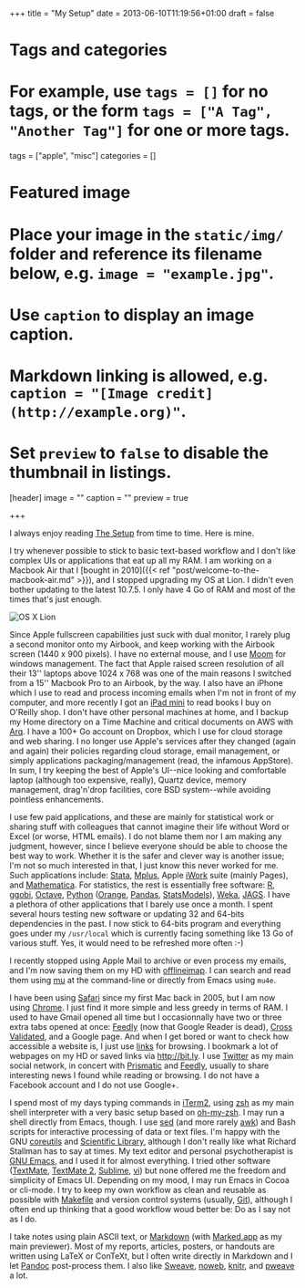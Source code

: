 +++
title = "My Setup"
date = 2013-06-10T11:19:56+01:00
draft = false

# Tags and categories
# For example, use `tags = []` for no tags, or the form `tags = ["A Tag", "Another Tag"]` for one or more tags.
tags = ["apple", "misc"]
categories = []

# Featured image
# Place your image in the `static/img/` folder and reference its filename below, e.g. `image = "example.jpg"`.
# Use `caption` to display an image caption.
#   Markdown linking is allowed, e.g. `caption = "[Image credit](http://example.org)"`.
# Set `preview` to `false` to disable the thumbnail in listings.
[header]
image = ""
caption = ""
preview = true

+++

I always enjoy reading [The Setup](http://usesthis.com/) from time to time. Here is mine.

I try whenever possible to stick to basic text-based workflow and I don't like complex UIs or applications that eat up all my RAM. I am working on a Macbook Air that I [bought in 2010]({{< ref "post/welcome-to-the-macbook-air.md" >}}), and I stopped upgrading my OS at Lion. I didn't even bother updating to the latest 10.7.5. I only have 4 Go of RAM and most of the times that's just enough.

![OS X Lion](/img/20130610121428.png)

Since Apple fullscreen capabilities just suck with dual monitor, I rarely plug a second monitor onto my Airbook, and keep working with the Airbook screen (1440 x 900 pixels). I have no external mouse, and I use [Moom](http://manytricks.com/moom/) for windows management. The fact that Apple raised screen resolution of all their 13'' laptops above 1024 x 768 was one of the main reasons I switched from a 15'' Macbook Pro to an Airbook, by the way. I also have an iPhone which I use to read and process incoming emails when I'm not in front of my computer, and more recently I got an [iPad mini](http://www.apple.com/ipad-mini/overview/) to read books I buy on O'Reilly shop. I don't have other personal machines at home, and I backup my Home directory on a Time Machine and critical documents on AWS with [Arq](http://www.haystacksoftware.com/arq/). I have a 100+ Go account on Dropbox, which I use for cloud storage and web sharing. I no longer use Apple's services after they changed (again and again) their policies regarding cloud storage, email management, or simply applications packaging/management (read, the infamous AppStore). In sum, I try keeping the best of Apple's UI--nice looking and comfortable laptop (although too expensive, really), Quartz device, memory management, drag'n'drop facilities, core BSD system--while avoiding pointless enhancements.

I use few paid applications, and these are mainly for statistical work or sharing stuff with colleagues that cannot imagine their life without Word or Excel (or worse, HTML emails). I do not blame them nor I am making any judgment, however, since I believe everyone should be able to choose the best way to work. Whether it is the safer and clever way is another issue; I'm not so much interested in that, I just know this never worked for me. Such applications include: [Stata](http://www.stata.com/), [Mplus](http://www.statmodel.com/), Apple [iWork](http://www.apple.com/iwork/) suite (mainly Pages), and [Mathematica](http://www.wolfram.com/mathematica/). For statistics, the rest is essentially free software: [R](http://www.r-project.org/), [ggobi](http://www.ggobi.org/), [Octave](http://www.gnu.org/software/octave/), [Python](http://www.python.org/) ([Orange](http://orange.biolab.si/), [Pandas](http://pandas.pydata.org/), [StatsModels](http://statsmodels.sourceforge.net/)), [Weka](http://www.cs.waikato.ac.nz/ml/weka/), [JAGS](http://mcmc-jags.sourceforge.net/). I have a plethora of other applications that I barely use once a month. I spent several hours testing new software or updating 32 and 64-bits dependencies in the past. I now stick to 64-bits program and everything goes under my `/usr/local` which is currently facing something like 13 Go of various stuff. Yes, it would need to be refreshed more often :-)

I recently stopped using Apple Mail to archive or even process my emails, and I'm now saving them on my HD with [offlineimap](http://offlineimap.org/). I can search and read them using [mu](http://www.djcbsoftware.nl/code/mu/) at the command-line or directly from Emacs using `mu4e`.

I have been using [Safari](http://www.apple.com/safari/) since my first Mac back in 2005, but I am now using [Chrome](http://www.google.com/chrome/‎). I just find it more simple and less greedy in terms of RAM. I used to have Gmail opened all time but I occasionnally have two or three extra tabs opened at once: [Feedly](http://feedly.com) (now that Google Reader is dead), [Cross Validated](http://stats.stackexchange.com/), and a Google page. And when I get bored or want to check how accessible a website is, I just use [links](http://links.twibright.com/) for browsing. I bookmark a lot of webpages on my HD or saved links via <http://bit.ly>. I use [Twitter](https://twitter.com/chlalanne) as my main social network, in concert with [Prismatic](http://getprismatic.com/) and [Feedly](http://feedly.com), usually to share interesting news I found while reading or browsing. I do not have a Facebook account and I do not use Google+.

I spend most of my days typing commands in [iTerm2](http://http://www.iterm2.com/), using [zsh](http://www.zsh.org/) as my main shell interpreter with a very basic setup based on [oh-my-zsh](https://github.com/robbyrussell/oh-my-zsh). I may run a shell directly from Emacs, though. I use [sed](http://en.wikipedia.org/wiki/Sed) (and more rarely [awk](http://en.wikipedia.org/wiki/AWK_programming_language)) and Bash scripts for interactive processing of data or text files. I'm happy with the GNU [coreutils](http://www.gnu.org/software/coreutils/) and [Scientific Library](http://www.gnu.org/software/gsl/), although I don't really like what Richard Stallman has to say at times. My text editor and personal psychotherapist is [GNU Emacs](http://emacsformacosx.com/), and I used it for almost everything. I tried other software ([TextMate](http://macromates.com/), [TextMate 2](https://github.com/textmate/textmate), [Sublime](http://www.sublimetext.com/), [vi](http://en.wikipedia.org/wiki/Vi)) but none offered me the freedom and simplicity of Emacs UI. Depending on my mood, I may run Emacs in Cocoa or cli-mode. I try to keep my own workflow as clean and reusable as possible with [Makefile](http://www.gnu.org/software/make/manual/make.html) and version control systems (usually, [Git](http://git-scm.com/)), although I often end up thinking that a good workflow woud better be: Do as I say not as I do.

I take notes using plain ASCII text, or [Markdown](http://daringfireball.net/projects/markdown/) (with [Marked.app](http://markedapp.com/) as my main previewer). Most of my reports, articles, posters, or handouts are written using LaTeX or ConTeXt, but I often write directly in Markdown and I let [Pandoc](http://johnmacfarlane.net/pandoc/) post-process them. I also like [Sweave](http://www.stat.uni-muenchen.de/~leisch/Sweave/), [noweb](http://www.cs.tufts.edu/~nr/noweb/), [knitr](http://yihui.name/knitr/), and [pweave](http://mpastell.com/pweave/) a lot.

